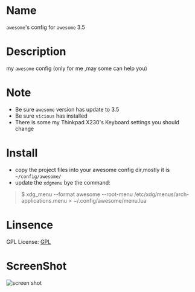 
Name
======

`awesome`'s config for `awesome` 3.5

Description
======
my `awesome` config (only for me ,may some can help you)

Note
======
* Be sure `awesome` version has update to 3.5
* Be sure `vicious` has installed
* There is some my Thinkpad X230's Keyboard settings you should change

Install
======
- copy the project files into your awesome config dir,mostly it is `~/config/awesome/`
- update the `xdgmenu` bye the command:
> $ xdg_menu --format awesome --root-menu /etc/xdg/menus/arch-applications.menu > ~/.config/awesome/menu.lua

Linsence
======
GPL License: [GPL](http://www.gnu.org/licenses/gpl.html|GPL)

ScreenShot
======
![screen shot](https://raw.github.com/leaveboy/awesome3.5/master/fullsc.png "screenshot")
